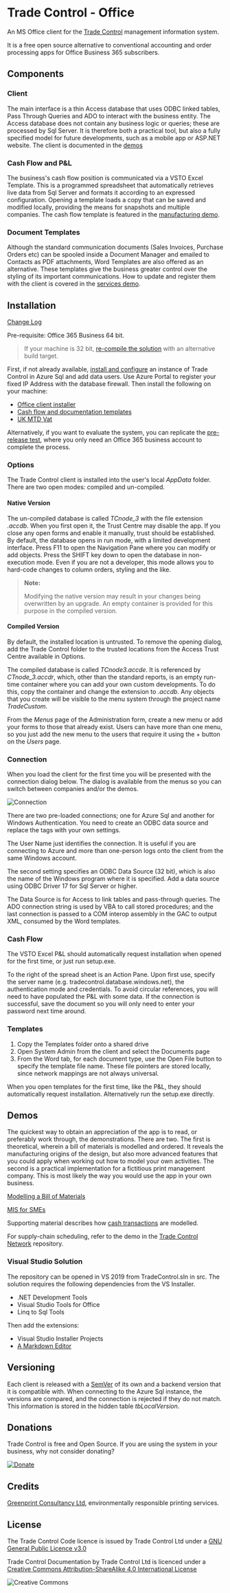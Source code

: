 # Trade Control - Office

An MS Office client for the [Trade Control](https://github.com/tradecontrol/tc-nodecore) management information system.

It is a free open source alternative to conventional accounting and order processing apps for Office Business 365 subscribers.

## Components

### Client

The main interface is a thin Access database that uses ODBC linked tables, Pass Through Queries and ADO to interact with the business entity. The Access database does not contain any business logic or queries; these are processed by Sql Server. It is therefore both a practical tool, but also a fully specified model for future developments, such as a mobile app or ASP.NET website. The client is documented in the [demos](#demos)  

### Cash Flow and P&L

The business's cash flow position is communicated via a VSTO Excel Template. This is a programmed spreadsheet that automatically retrieves live data from Sql Server and formats it according to an expressed configuration. Opening a template loads a copy that can be saved and modified locally, providing the means for snapshots and multiple companies. The cash flow template is featured in the [manufacturing demo](docs/tc_demo_manufacturing.md). 

### Document Templates

Although the standard communication documents (Sales Invoices, Purchase Orders etc) can be spooled inside a Document Manager and emailed to Contacts as PDF attachments, Word Templates are also offered as an alternative. These templates give the business greater control over the styling of its important communications.  How to update and register them with the client is covered in the [services demo](docs/tc_demo_services.md).

## Installation

[Change Log](changelog.md)

Pre-requisite: Office 365 Business 64 bit. 

> If your machine is 32 bit, [re-compile the solution](#visual-studio-solution) with an alternative build target.

First, if not already available, [install and configure](https://github.com/tradecontrol/tc-nodecore) an instance of Trade Control in Azure Sql and add data users. Use Azure Portal to register your fixed IP Address with the database firewall. Then install the following on your machine:

- [Office client installer](src/installation/tcOfficeClient.zip)
- [Cash flow and documentation templates](src/installation/tcOfficeTemplates.zip)
- [UK MTD Vat](docs/tc_mtd_uk.md)

Alternatively, if you want to evaluate the system, you can replicate the [pre-release test](docs/tc_testing.md), where you only need an Office 365 business account to complete the process.

### Options

The Trade Control client is installed into the user's local _AppData_ folder. There are two open modes: compiled and un-compiled.

#### Native Version

The un-compiled database is called _TCnode_3_ with the file extension _.accdb_. When you first open it, the Trust Centre may disable the app. If you close any open forms and enable it manually, trust should be established. By default, the database opens in run mode, with a limited development interface. Press F11 to open the Navigation Pane where you can modify or add objects. Press the SHIFT key down to open the database in non-execution mode. Even if you are not a developer, this mode allows you to hard-code changes to column orders, styling and the like. 

> **Note:**
> 
>Modifying the native version may result in your changes being overwritten by an upgrade. An empty container is provided for this purpose in the compiled version.  

#### Compiled Version

By default, the installed location is untrusted. To remove the opening dialog, add the Trade Control folder to the trusted locations from the Access Trust Centre available in Options.

The compiled database is called _TCnode3.accde_. It is referenced by _CTnode_3.accdr_, which, other than the standard reports, is an empty run-time container where you can add your own custom developments. To do this, copy the container and change the extension to _.accdb_. Any objects that you create will be visible to the menu system through the project name _TradeCustom_.

From the _Menus_ page of the Administration form, create a new menu or add your forms to those that already exist. Users can have more than one menu, so you just add the new menu to the users that require it using the + button on the _Users_ page.


### Connection

When you load the client for the first time you will be presented with the connection dialog below. The dialog is available from the menus so you can switch between companies and/or the demos.

![Connection](img/tcoffice_connection.jpg)

There are two pre-loaded connections; one for Azure Sql and another for Windows Authentication. You need to create an ODBC data source and replace the tags with your own settings.

The User Name just identifies the connection. It is useful if you are connecting to Azure and more than one-person logs onto the client from the same Windows account. 

The second setting specifies an ODBC Data Source (32 bit), which is also the name of the Windows program where it is specified. Add a data source using ODBC Driver 17 for Sql Server or higher. 

The Data Source is for Access to link tables and pass-through queries. The ADO connection string is used by VBA to call stored procedures; and the last connection is passed to a COM interop assembly in the GAC to output XML, consumed by the Word templates. 

### Cash Flow

The VSTO Excel P&L should automatically request installation when opened for the first time, or just run setup.exe.

To the right of the spread sheet is an Action Pane. Upon first use, specify the server name (e.g. tradecontrol.database.windows.net), the authentication mode and credentials. To avoid circular references, you will need to have populated the P&L with some data. If the connection is successful, save the document so you will only need to enter your password next time around.

### Templates

1. Copy the Templates folder onto a shared drive
2. Open System Admin from the client and select the Documents page
3. From the Word tab, for each document type, use the Open File button to specify the template file name. These file pointers are stored locally, since network mappings are not always universal.

When you open templates for the first time, like the P&L, they should automatically request installation. Alternatively run the setup.exe directly. 

## Demos

The quickest way to obtain an appreciation of the app is to read, or preferably work through, the demonstrations. There are two. The first is theoretical, wherein a bill of materials is modelled and ordered. It reveals the manufacturing origins of the design, but also more advanced features that you could apply when working out how to model your own activities. The second is a practical implementation for a fictitious print management company. This is most likely the way you would use the app in your own business. 

[Modelling a Bill of Materials](docs/tc_demo_manufacturing.md)

[MIS for SMEs](docs/tc_demo_services.md)

Supporting material describes how [cash transactions](docs/tc_cash_codes.md) are modelled.

For supply-chain scheduling, refer to the demo in the [Trade Control Network](https://github.com/tradecontrol/tc-network) repository.

### Visual Studio Solution

The repository can be opened in VS 2019 from TradeControl.sln in src. The solution requires the following dependencies from the VS Installer.

- .NET Development Tools 
- Visual Studio Tools for Office 
- Linq to Sql Tools 

Then add the extensions:

- Visual Studio Installer Projects
- [A Markdown Editor](https://github.com/madskristensen/MarkdownEditor)
 
## Versioning

Each client is released with a [SemVer](http://semver.org/) of its own and a backend version that it is compatible with. When connecting to the Azure Sql instance, the versions are compared, and the connection is rejected if they do not match. This information is stored in the hidden table _tbLocalVersion_. 

## Donations

Trade Control is free and Open Source. If you are using the system in your business, why not consider donating? 

[![Donate](https://www.paypalobjects.com/en_US/i/btn/btn_donate_SM.gif)](https://www.paypal.com/cgi-bin/webscr?cmd=_s-xclick&hosted_button_id=C55YGUTBJ4N36)

## Credits

[Greenprint Consultancy Ltd](http://www.green-print.net), environmentally responsible printing services.

## License

The Trade Control Code licence is issued by Trade Control Ltd under a [GNU General Public Licence v3.0](https://www.gnu.org/licenses/gpl-3.0.en.html) 

Trade Control Documentation by Trade Control Ltd is licenced under a [Creative Commons Attribution-ShareAlike 4.0 International License](http://creativecommons.org/licenses/by-sa/4.0/) 

![Creative Commons](https://i.creativecommons.org/l/by-sa/4.0/88x31.png) 




